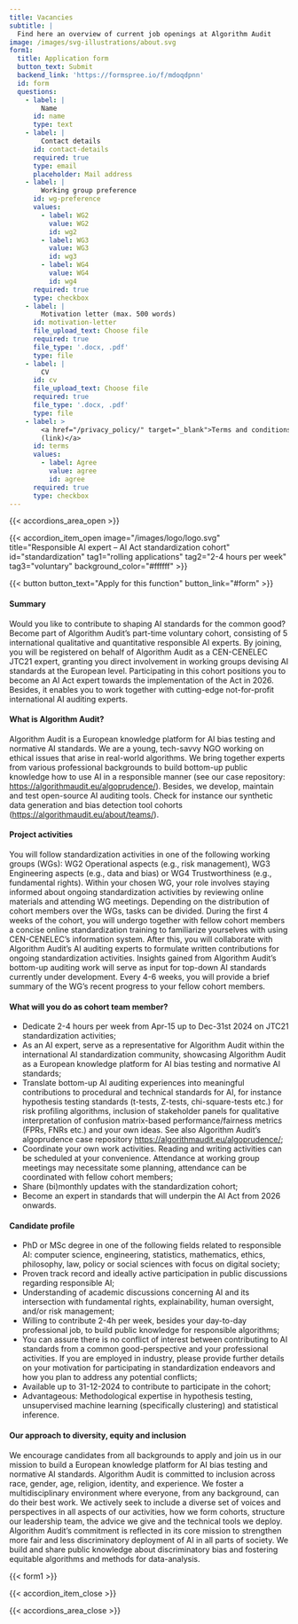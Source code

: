 ```yaml
---
title: Vacancies
subtitle: |
  Find here an overview of current job openings at Algorithm Audit
image: /images/svg-illustrations/about.svg
form1:
  title: Application form
  button_text: Submit
  backend_link: 'https://formspree.io/f/mdoqdpnn'
  id: form
  questions:
    - label: |
        Name
      id: name
      type: text
    - label: |
        Contact details
      id: contact-details
      required: true
      type: email
      placeholder: Mail address
    - label: |
        Working group preference
      id: wg-preference
      values:
        - label: WG2
          value: WG2
          id: wg2
        - label: WG3
          value: WG3
          id: wg3
        - label: WG4
          value: WG4
          id: wg4
      required: true
      type: checkbox
    - label: |
        Motivation letter (max. 500 words)
      id: motivation-letter
      file_upload_text: Choose file
      required: true
      file_type: '.docx, .pdf'
      type: file
    - label: |
        CV
      id: cv
      file_upload_text: Choose file
      required: true
      file_type: '.docx, .pdf'
      type: file
    - label: >
        <a href="/privacy_policy/" target="_blank">Terms and conditions
        (link)</a>
      id: terms
      values:
        - label: Agree
          value: agree
          id: agree
      required: true
      type: checkbox
---
```


{{< accordions_area_open >}}

{{< accordion_item_open image="/images/logo/logo.svg" title="Responsible AI expert – AI Act standardization cohort" id="standardization" tag1="rolling applications" tag2="2-4 hours per week" tag3="voluntary" background_color="#ffffff" >}}

{{< button button_text="Apply for this function" button_link="#form" >}}

#### Summary

Would you like to contribute to shaping AI standards
for the common good? Become part of Algorithm Audit’s part-time voluntary cohort,
consisting of 5 international qualitative and quantitative responsible AI
experts. By joining, you will be registered on behalf of Algorithm Audit as a CEN-CENELEC
JTC21 expert, granting you direct involvement in working groups devising AI
standards at the European level. Participating in this cohort positions you to
become an AI Act expert towards the implementation of the Act in 2026. Besides,
it enables you to work together with cutting-edge not-for-profit international AI
auditing experts.

#### What is Algorithm Audit?

Algorithm Audit is a European knowledge platform for
AI bias testing and normative AI standards. We are a young, tech-savvy NGO working
on ethical issues that arise in real-world algorithms. We bring together
experts from various professional backgrounds to build bottom-up public
knowledge how to use AI in a responsible manner (see our case repository: https://algorithmaudit.eu/algoprudence/).
Besides, we develop, maintain and test open-source AI auditing tools. Check for
instance our synthetic data generation and bias detection tool cohorts (https://algorithmaudit.eu/about/teams/).

#### &#xA;Project activities

You will follow standardization activities in one of
the following working groups (WGs): WG2 Operational aspects (e.g., risk
management), WG3 Engineering aspects (e.g., data and bias) or WG4
Trustworthiness (e.g., fundamental rights). Within your chosen WG, your role
involves staying informed about ongoing standardization activities by reviewing
online materials and attending WG meetings. Depending on the distribution of
cohort members over the WGs, tasks can be divided. During the first 4 weeks of
the cohort, you will undergo together with fellow cohort members a concise online
standardization training to familiarize yourselves with using CEN-CENELEC’s
information system. After this, you will collaborate with Algorithm Audit’s AI
auditing experts to formulate written contributions for ongoing standardization
activities. Insights gained from Algorithm Audit’s bottom-up auditing work will
serve as input for top-down AI standards currently under development. Every 4-6
weeks, you will provide a brief summary of the WG’s recent progress to your
fellow cohort members.

#### &#xA;&#xA;What will you do as cohort team member?   

* Dedicate 2-4 hours per week from Apr-15 up to Dec-31st
  2024 on JTC21 standardization activities;
* As an AI expert, serve as a representative for Algorithm
  Audit within the international AI standardization community, showcasing
  Algorithm Audit as a European knowledge platform for AI bias testing and
  normative AI standards;
* Translate bottom-up AI auditing experiences into meaningful contributions to procedural and technical standards for AI, for instance hypothesis testing standards (t-tests, Z-tests, chi-square-tests etc.)
  for risk profiling algorithms, inclusion of stakeholder panels for qualitative
  interpretation of confusion matrix-based performance/fairness metrics (FPRs, FNRs
  etc.) and your own ideas. See also Algorithm Audit’s algoprudence case repository
  https://algorithmaudit.eu/algoprudence/;
* Coordinate your own work activities. Reading and writing activities can be scheduled at your convenience. Attendance at working group meetings may necessitate some planning, attendance can be coordinated with fellow cohort members;
* Share (bi)monthly updates with the standardization cohort;
* Become an expert in standards that will underpin the AI Act from 2026 onwards.

#### Candidate profile

* PhD or MSc degree in one of the following fields
  related to responsible AI: computer science, engineering, statistics,
  mathematics, ethics, philosophy, law, policy or social sciences with focus on digital society;
* Proven track record and ideally active
  participation in public discussions regarding responsible AI;
* Understanding of academic discussions concerning AI and its intersection
  with fundamental rights, explainability, human oversight, and/or risk management;
* Willing to contribute 2-4h per week, besides your day-to-day
  professional job, to build public knowledge for responsible algorithms;
* You can assure there is no conflict of interest
  between contributing to AI standards from a common good-perspective and your
  professional activities. If you are employed in industry, please provide
  further details on your motivation for participating in standardization endeavors and
  how you plan to address any potential conflicts;
* Available up to 31-12-2024 to contribute to participate
  in the cohort;
* Advantageous: Methodological expertise in hypothesis
  testing, unsupervised machine learning (specifically clustering) and
  statistical inference.

#### Our approach to diversity, equity and inclusion

We
encourage candidates from all backgrounds to apply and join us in our mission
to build a European knowledge platform for AI bias testing
and normative AI standards. Algorithm Audit is committed to inclusion across race, gender, age,
religion, identity, and experience. We foster a multidisciplinary environment
where everyone, from any background, can do their best work. We actively seek
to include a diverse set of voices and perspectives in all aspects of our activities,
how we form cohorts, structure our leadership team, the advice we give and the
technical tools we deploy. Algorithm Audit’s commitment is reflected in its
core mission to strengthen more fair and less discriminatory deployment of AI
in all parts of society. We build and share public knowledge about
discriminatory bias and fostering equitable algorithms and methods for
data-analysis.

{{< form1 >}}

{{< accordion_item_close >}}

{{< accordions_area_close >}}
